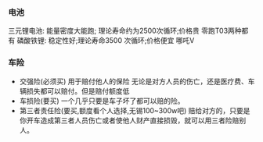 ### 电池
三元锂电池: 能量密度大能跑; 理论寿命约为2500次循环;价格贵                          零跑T03两种都有
磷酸铁锂: 稳定性好;理论寿命3500 次循环;价格便宜                          哪吒V

### 车险
- 交强险(必须买) 用于赔付他人的保险 无论是对方人员的伤亡，还是医疗费、车辆损失都可以赔付。但是赔付额度低
- 车损险(要买) 一个几乎只要是车子坏了都可以赔的险。
- 第三者责任险(要买,额度看个人选择,无锡100~300w吧) 赔给对方的，只要是你开车造成第三者人员伤亡或者使他人财产直接损毁，就可以用三者险赔别人。